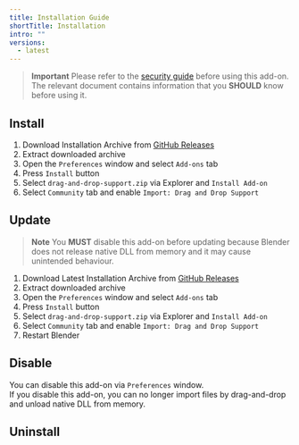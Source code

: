 ```yaml
---
title: Installation Guide
shortTitle: Installation
intro: ""
versions:
  - latest
---
```


> **Important**
> Please refer to the [security guide](./security-guides) before using this add-on.
> The relevant document contains information that you **SHOULD** know before using it.

## Install

1. Download Installation Archive from [GitHub Releases](https://github.com/mika-f/blender-drag-and-drop/releases/latest)
2. Extract downloaded archive
3. Open the `Preferences` window and select `Add-ons` tab
4. Press `Install` button
5. Select `drag-and-drop-support.zip` via Explorer and `Install Add-on`
6. Select `Community` tab and enable `Import: Drag and Drop Support`

## Update

> **Note**
> You **MUST** disable this add-on before updating because Blender does not release native DLL from memory and it may cause unintended behaviour.

1. Download Latest Installation Archive from [GitHub Releases](https://github.com/mika-f/blender-drag-and-drop/releases/latest)
2. Extract downloaded archive
3. Open the `Preferences` window and select `Add-ons` tab
4. Press `Install` button
5. Select `drag-and-drop-support.zip` via Explorer and `Install Add-on`
6. Select `Community` tab and enable `Import: Drag and Drop Support`
7. Restart Blender

## Disable

You can disable this add-on via `Preferences` window.  
If you disable this add-on, you can no longer import files by drag-and-drop and unload native DLL from memory.

## Uninstall

